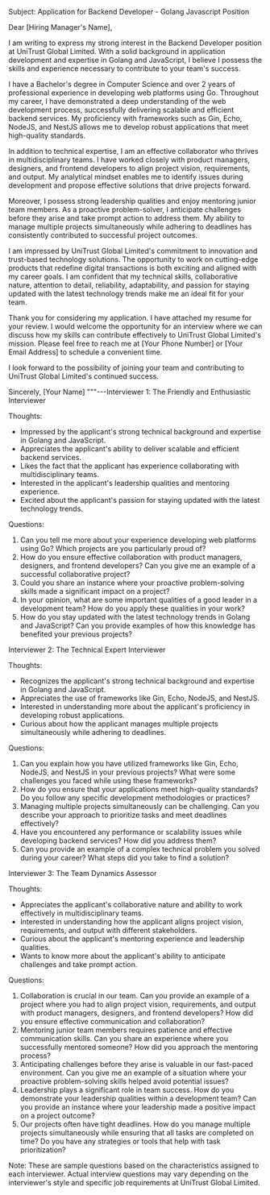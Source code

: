 Subject: Application for Backend Developer - Golang Javascript Position

Dear [Hiring Manager's Name],

I am writing to express my strong interest in the Backend Developer position at UniTrust Global Limited. With a solid background in application development and expertise in Golang and JavaScript, I believe I possess the skills and experience necessary to contribute to your team's success.

I have a Bachelor's degree in Computer Science and over 2 years of professional experience in developing web platforms using Go. Throughout my career, I have demonstrated a deep understanding of the web development process, successfully delivering scalable and efficient backend services. My proficiency with frameworks such as Gin, Echo, NodeJS, and NestJS allows me to develop robust applications that meet high-quality standards.

In addition to technical expertise, I am an effective collaborator who thrives in multidisciplinary teams. I have worked closely with product managers, designers, and frontend developers to align project vision, requirements, and output. My analytical mindset enables me to identify issues during development and propose effective solutions that drive projects forward.

Moreover, I possess strong leadership qualities and enjoy mentoring junior team members. As a proactive problem-solver, I anticipate challenges before they arise and take prompt action to address them. My ability to manage multiple projects simultaneously while adhering to deadlines has consistently contributed to successful project outcomes.

I am impressed by UniTrust Global Limited's commitment to innovation and trust-based technology solutions. The opportunity to work on cutting-edge products that redefine digital transactions is both exciting and aligned with my career goals. I am confident that my technical skills, collaborative nature, attention to detail, reliability, adaptability, and passion for staying updated with the latest technology trends make me an ideal fit for your team.

Thank you for considering my application. I have attached my resume for your review. I would welcome the opportunity for an interview where we can discuss how my skills can contribute effectively to UniTrust Global Limited's mission. Please feel free to reach me at [Your Phone Number] or [Your Email Address] to schedule a convenient time.

I look forward to the possibility of joining your team and contributing to UniTrust Global Limited's continued success.

Sincerely,
[Your Name]
"""---Interviewer 1: The Friendly and Enthusiastic Interviewer

Thoughts:
- Impressed by the applicant's strong technical background and expertise in Golang and JavaScript.
- Appreciates the applicant's ability to deliver scalable and efficient backend services.
- Likes the fact that the applicant has experience collaborating with multidisciplinary teams.
- Interested in the applicant's leadership qualities and mentoring experience.
- Excited about the applicant's passion for staying updated with the latest technology trends.

Questions:
1. Can you tell me more about your experience developing web platforms using Go? Which projects are you particularly proud of?
2. How do you ensure effective collaboration with product managers, designers, and frontend developers? Can you give me an example of a successful collaborative project?
3. Could you share an instance where your proactive problem-solving skills made a significant impact on a project?
4. In your opinion, what are some important qualities of a good leader in a development team? How do you apply these qualities in your work?
5. How do you stay updated with the latest technology trends in Golang and JavaScript? Can you provide examples of how this knowledge has benefited your previous projects?

Interviewer 2: The Technical Expert Interviewer

Thoughts:
- Recognizes the applicant's strong technical background and expertise in Golang and JavaScript.
- Appreciates the use of frameworks like Gin, Echo, NodeJS, and NestJS.
- Interested in understanding more about the applicant's proficiency in developing robust applications.
- Curious about how the applicant manages multiple projects simultaneously while adhering to deadlines.

Questions:
1. Can you explain how you have utilized frameworks like Gin, Echo, NodeJS, and NestJS in your previous projects? What were some challenges you faced while using these frameworks?
2. How do you ensure that your applications meet high-quality standards? Do you follow any specific development methodologies or practices?
3. Managing multiple projects simultaneously can be challenging. Can you describe your approach to prioritize tasks and meet deadlines effectively?
4. Have you encountered any performance or scalability issues while developing backend services? How did you address them?
5. Can you provide an example of a complex technical problem you solved during your career? What steps did you take to find a solution?

Interviewer 3: The Team Dynamics Assessor

Thoughts:
- Appreciates the applicant's collaborative nature and ability to work effectively in multidisciplinary teams.
- Interested in understanding how the applicant aligns project vision, requirements, and output with different stakeholders.
- Curious about the applicant's mentoring experience and leadership qualities.
- Wants to know more about the applicant's ability to anticipate challenges and take prompt action.

Questions:
1. Collaboration is crucial in our team. Can you provide an example of a project where you had to align project vision, requirements, and output with product managers, designers, and frontend developers? How did you ensure effective communication and collaboration?
2. Mentoring junior team members requires patience and effective communication skills. Can you share an experience where you successfully mentored someone? How did you approach the mentoring process?
3. Anticipating challenges before they arise is valuable in our fast-paced environment. Can you give me an example of a situation where your proactive problem-solving skills helped avoid potential issues?
4. Leadership plays a significant role in team success. How do you demonstrate your leadership qualities within a development team? Can you provide an instance where your leadership made a positive impact on a project outcome?
5. Our projects often have tight deadlines. How do you manage multiple projects simultaneously while ensuring that all tasks are completed on time? Do you have any strategies or tools that help with task prioritization?

Note: These are sample questions based on the characteristics assigned to each interviewer. Actual interview questions may vary depending on the interviewer's style and specific job requirements at UniTrust Global Limited.